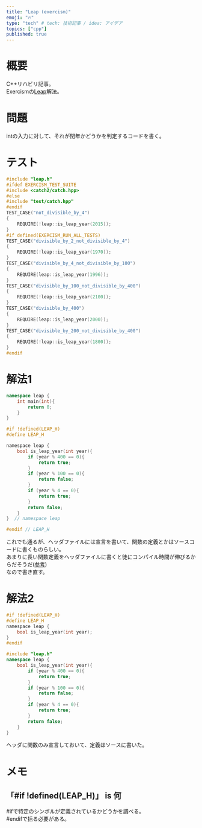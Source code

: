 ```yaml
---
title: "Leap (exercism)"
emoji: "🔥"
type: "tech" # tech: 技術記事 / idea: アイデア
topics: ["cpp"]
published: true
---
```



# 概要
C++リハビリ記事。  
Exercismの[Leap](https://exercism.org/tracks/cpp/exercises/leap)解法。  

# 問題
intの入力に対して、それが閏年かどうかを判定するコードを書く。

# テスト

```cpp
#include "leap.h"  
#ifdef EXERCISM_TEST_SUITE  
#include <catch2/catch.hpp>  
#else  
#include "test/catch.hpp"  
#endif  
TEST_CASE("not_divisible_by_4")
{
    REQUIRE(!leap::is_leap_year(2015));
}
#if defined(EXERCISM_RUN_ALL_TESTS)
TEST_CASE("divisible_by_2_not_divisible_by_4")
{
    REQUIRE(!leap::is_leap_year(1970));
}
TEST_CASE("divisible_by_4_not_divisible_by_100")
{
    REQUIRE(leap::is_leap_year(1996));
}
TEST_CASE("divisible_by_100_not_divisible_by_400")
{
    REQUIRE(!leap::is_leap_year(2100));
}
TEST_CASE("divisible_by_400")
{
    REQUIRE(leap::is_leap_year(2000));
}
TEST_CASE("divisible_by_200_not_divisible_by_400")
{
    REQUIRE(!leap::is_leap_year(1800));
}
#endif
```

# 解法1

```cpp:leap.cpp
namespace leap {
    int main(int){
        return 0;
    }
} 
```
```cpp:leap.h
#if !defined(LEAP_H)
#define LEAP_H

namespace leap {
    bool is_leap_year(int year){
        if (year % 400 == 0){
            return true;
        }
        if (year % 100 == 0){
            return false;
        }
        if (year % 4 == 0){
            return true;
        }
        return false;
    }
}  // namespace leap

#endif // LEAP_H
```

これでも通るが、ヘッダファイルには宣言を書いて、関数の定義とかはソースコードに書くものらしい。  
あまりに長い関数定義をヘッダファイルに書くと徒にコンパイル時間が伸びるからだそうだ([参考](https://qiita.com/agate-pris/items/1b29726935f0b6e75768))  
なので書き直す。

# 解法2

```cpp:leap.h
#if !defined(LEAP_H)
#define LEAP_H
namespace leap {
    bool is_leap_year(int year);
} 
#endif
```

```cpp:leap.cpp
#include "leap.h"
namespace leap {
    bool is_leap_year(int year){
        if (year % 400 == 0){
            return true;
        }
        if (year % 100 == 0){
            return false;
        }
        if (year % 4 == 0){
            return true;
        }
        return false;
    }
} 
```
ヘッダに関数のみ宣言しておいて、定義はソースに書いた。

# メモ

## 「#if !defined(LEAP_H)」 is 何
#ifで特定のシンボルが定義されているかどうかを調べる。  
#endifで括る必要がある。

